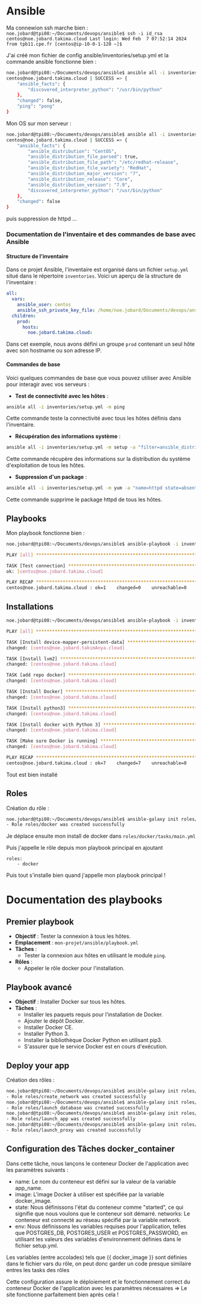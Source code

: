 # Ansible

Ma connewion ssh marche bien :  
`
noe.jobard@tpi08:~/Documents/devops/ansible$ ssh -i id_rsa centos@noe.jobard.takima.cloud
Last login: Wed Feb  7 07:52:14 2024 from tpb11.cpe.fr
[centos@ip-10-0-1-120 ~]$ 
`

J'ai créé mon fichier de config ansible/inventories/setup.yml et la commande ansible fonctionne bien : 
```bash
noe.jobard@tpi08:~/Documents/devops/ansible$ ansible all -i inventories/setup.yml -m ping
centos@noe.jobard.takima.cloud | SUCCESS => {
    "ansible_facts": {
        "discovered_interpreter_python": "/usr/bin/python"
    },
    "changed": false,
    "ping": "pong"
}
```


Mon OS sur mon serveur :   
```bash
noe.jobard@tpi08:~/Documents/devops/ansible$ ansible all -i inventories/setup.yml -m setup -a "filter=ansible_distribution*"
centos@noe.jobard.takima.cloud | SUCCESS => {
    "ansible_facts": {
        "ansible_distribution": "CentOS",
        "ansible_distribution_file_parsed": true,
        "ansible_distribution_file_path": "/etc/redhat-release",
        "ansible_distribution_file_variety": "RedHat",
        "ansible_distribution_major_version": "7",
        "ansible_distribution_release": "Core",
        "ansible_distribution_version": "7.9",
        "discovered_interpreter_python": "/usr/bin/python"
    },
    "changed": false
}
```

puis suppression de httpd ...


### Documentation de l'inventaire et des commandes de base avec Ansible

#### Structure de l'inventaire

Dans ce projet Ansible, l'inventaire est organisé dans un fichier `setup.yml` situé dans le répertoire `inventories`. Voici un aperçu de la structure de l'inventaire :

```yaml
all:
  vars:
    ansible_user: centos
    ansible_ssh_private_key_file: /home/noe.jobard/Documents/devops/ansible/id_rsa
  children:
    prod:
      hosts:
        noe.jobard.takima.cloud:
```



Dans cet exemple, nous avons défini un groupe `prod` contenant un seul hôte avec son hostname ou son adresse IP.

#### Commandes de base

Voici quelques commandes de base que vous pouvez utiliser avec Ansible pour interagir avec vos serveurs :

- **Test de connectivité avec les hôtes** :

```bash
ansible all -i inventories/setup.yml -m ping
```

Cette commande teste la connectivité avec tous les hôtes définis dans l'inventaire.

- **Récupération des informations système** :

```bash
ansible all -i inventories/setup.yml -m setup -a "filter=ansible_distribution*"
```

Cette commande récupère des informations sur la distribution du système d'exploitation de tous les hôtes.

- **Suppression d'un package** :

```bash
ansible all -i inventories/setup.yml -m yum -a "name=httpd state=absent" --become
```

Cette commande supprime le package httpd de tous les hôtes.

## Playbooks

Mon playbook fonctionne bien :   

```bash
noe.jobard@tpi08:~/Documents/devops/ansible$ ansible-playbook -i inventories/setup.yml playbook.yml

PLAY [all] *********************************************************************************************************************************************************************************

TASK [Test connection] *********************************************************************************************************************************************************************
ok: [centos@noe.jobard.takima.cloud]

PLAY RECAP *********************************************************************************************************************************************************************************
centos@noe.jobard.takima.cloud : ok=1    changed=0    unreachable=0    failed=0    skipped=0    rescued=0    ignored=0   
```

Installations
-
 ```bash
 noe.jobard@tpi08:~/Documents/devops/ansible$ ansible-playbook -i inventories/setup.yml advanced_playbook.yml

PLAY [all] *********************************************************************************************************************************************************************************

TASK [Install device-mapper-persistent-data] ***********************************************************************************************************************************************
changed: [centos@noe.jobard.takimAnya.cloud]

TASK [Install lvm2] ************************************************************************************************************************************************************************
changed: [centos@noe.jobard.takima.cloud]

TASK [add repo docker] *********************************************************************************************************************************************************************
changed: [centos@noe.jobard.takima.cloud]

TASK [Install Docker] **********************************************************************************************************************************************************************
changed: [centos@noe.jobard.takima.cloud]

TASK [Install python3] *********************************************************************************************************************************************************************
changed: [centos@noe.jobard.takima.cloud]

TASK [Install docker with Python 3] ********************************************************************************************************************************************************
changed: [centos@noe.jobard.takima.cloud]

TASK [Make sure Docker is running] *********************************************************************************************************************************************************
changed: [centos@noe.jobard.takima.cloud]

PLAY RECAP *********************************************************************************************************************************************************************************
centos@noe.jobard.takima.cloud : ok=7    changed=7    unreachable=0    failed=0    skipped=0    rescued=0    ignored=0  
```

Tout est bien installé

Roles
-

Création du rôle :
```bash
noe.jobard@tpi08:~/Documents/devops/ansible$ ansible-galaxy init roles/docker
- Role roles/docker was created successfully
```

Je déplace ensuite mon install de docker dans `roles/docker/tasks/main.yml`

Puis j'appelle le rôle depuis mon playbook principal en ajoutant 
``` 
roles:
    - docker
```

Puis tout s'installe bien quand j'appelle mon playbook principal !

# Documentation des playbooks

Premier playbook
- 

- **Objectif** : Tester la connexion à tous les hôtes.
- **Emplacement** : `mon-projet/ansible/playbook.yml`
- **Tâches** :
    - Tester la connexion aux hôtes en utilisant le module `ping`.
- **Rôles** :
    - Appeler le rôle docker pour l'installation.

Playbook avancé
- 

- **Objectif** : Installer Docker sur tous les hôtes.
- **Tâches** :
    - Installer les paquets requis pour l'installation de Docker.
    - Ajouter le dépôt Docker.
    - Installer Docker CE.
    - Installer Python 3.
    - Installer la bibliothèque Docker Python en utilisant pip3.
    - S'assurer que le service Docker est en cours d'exécution.


## Deploy your app

Création des rôles :
```bash
noe.jobard@tpi08:~/Documents/devops/ansible$ ansible-galaxy init roles/network
- Role roles/create_network was created successfully
noe.jobard@tpi08:~/Documents/devops/ansible$ ansible-galaxy init roles/database
- Role roles/launch_database was created successfully
noe.jobard@tpi08:~/Documents/devops/ansible$ ansible-galaxy init roles/app
- Role roles/launch_app was created successfully
noe.jobard@tpi08:~/Documents/devops/ansible$ ansible-galaxy init roles/proxy
- Role roles/launch_proxy was created successfully
```


Configuration des Tâches docker_container
- 
Dans cette tâche, nous lançons le conteneur Docker de l'application avec les paramètres suivants :

- name: Le nom du conteneur est défini sur la valeur de la variable app_name.
- image: L'image Docker à utiliser est spécifiée par la variable docker_image.
- state: Nous définissons l'état du conteneur comme "started", ce qui signifie que nous voulons que le conteneur soit démarré.
    networks: Le conteneur est connecté au réseau spécifié par la variable network.
- env: Nous définissons les variables requises pour l'application, telles que POSTGRES_DB, POSTGRES_USER et POSTGRES_PASSWORD, en utilisant les valeurs des variables d'environnement définies dans le fichier setup.yml.

Les variables (entre accolades) tels que {{ docker_image }} sont définies dans le fichier vars du rôle, on peut donc garder un code presque similaire entres les tasks des rôles

Cette configuration assure le déploiement et le fonctionnement correct du conteneur Docker de l'application avec les paramètres nécessaires => Le site fonctionne parfaitement bien après cela !